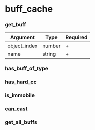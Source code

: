 # buff\_cache

### get\_buff

| Argument      | Type   | Required |
| ------------- | ------ | -------- |
| object\_index | number | +        |
| name          | string | +        |

### has\_buff\_of\_typ**e**

### **has**\_hard\_cc

### is\_immobile

### can\_cast

### get\_all\_buffs

